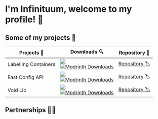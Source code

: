 # I'm Infinituum, welcome to my profile! 🌱

## Some of my projects 💭

| Projects 🔧 | Downloads 🔍 | Repository 🦑 |
| ----------- | ------------- | ---------- |
| Labelling Containers | ![](https://cf.way2muchnoise.eu/844270.svg)<br/>[![Modrinth Downloads](https://img.shields.io/modrinth/dt/b2T42hfY?style=flat&logo=modrinth&logoColor=ffffff&label=%20&labelColor=35da72&color=2d2d2d&link=https%3A%2F%2Fmodrinth.com%2Fmod%2Flabelling-containers)](https://modrinth.com/mod/labelling-containers) | [Repository 🏷️](https://github.com/Infinituum17/LabellingContainers) |
| Fast Config API | ![](https://cf.way2muchnoise.eu/990853.svg)<br/>[![Modrinth Downloads](https://img.shields.io/modrinth/dt/jhHNjn7K?style=flat&logo=modrinth&logoColor=ffffff&label=%20&labelColor=35da72&color=2d2d2d&link=https%3A%2F%2Fmodrinth.com%2Fmod%2Flabelling-containers)](https://modrinth.com/mod/labelling-containers) | [Repository 🏷️](https://github.com/Infinituum17/FastConfigAPI) |
| Void Lib | ![](https://cf.way2muchnoise.eu/1097945.svg)<br/>[![Modrinth Downloads](https://img.shields.io/modrinth/dt/Z7Z0JsCA?style=flat&logo=modrinth&logoColor=ffffff&label=%20&labelColor=35da72&color=2d2d2d&link=https%3A%2F%2Fmodrinth.com%2Fmod%2Flabelling-containers)](https://modrinth.com/mod/labelling-containers) | [Repository 🏷️](https://github.com/Infinituum17/VoidLib) |

## Partnerships 💪🏻

![[](https://www.bisecthosting.com/infinituum)](https://www.bisecthosting.com/partners/custom-banners/585753b7-ea1e-4cb9-9e9a-17e648698f8c.webp)
